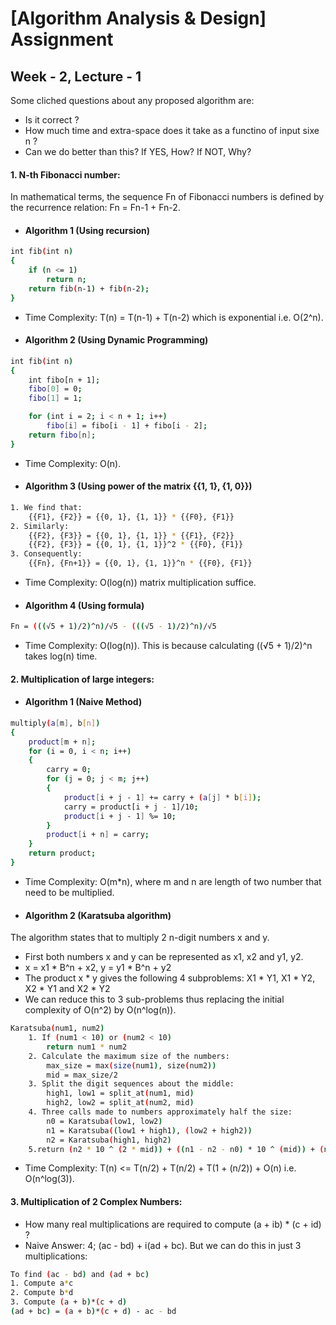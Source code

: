 # [Algorithm Analysis & Design] Assignment
## Week - 2, Lecture - 1

Some cliched questions about any proposed algorithm are:
- Is it correct ?
- How much time and extra-space does it take as a functino of input sixe n ?
- Can we do better than this? If YES, How? If NOT, Why?

#### 1. N-th Fibonacci number:

In mathematical terms, the sequence Fn of Fibonacci numbers is defined by the recurrence relation: Fn = Fn-1 + Fn-2.

-  #### Algorithm 1 (Using recursion) 
```bash
int fib(int n)
{
    if (n <= 1)
        return n;
    return fib(n-1) + fib(n-2);
}
```
- Time Complexity: T(n) = T(n-1) + T(n-2) which is exponential i.e. O(2^n).
-  #### Algorithm 2 (Using Dynamic Programming) 
```bash
int fib(int n)
{
    int fibo[n + 1];
    fibo[0] = 0;
    fibo[1] = 1;

    for (int i = 2; i < n + 1; i++)
        fibo[i] = fibo[i - 1] + fibo[i - 2];
    return fibo[n];
}
```
- Time Complexity: O(n).
-  #### Algorithm 3 (Using power of the matrix {{1, 1}, {1, 0}}) 
```bash
1. We find that: 
    {{F1}, {F2}} = {{0, 1}, {1, 1}} * {{F0}, {F1}}
2. Similarly:
    {{F2}, {F3}} = {{0, 1}, {1, 1}} * {{F1}, {F2}}
    {{F2}, {F3}} = {{0, 1}, {1, 1}}^2 * {{F0}, {F1}}
3. Consequently:
    {{Fn}, {Fn+1}} = {{0, 1}, {1, 1}}^n * {{F0}, {F1}}
```
- Time Complexity: O(log(n)) matrix multiplication suffice.
-  #### Algorithm 4 (Using formula) 
```bash
Fn = (((√5 + 1)/2)^n)/√5 - (((√5 - 1)/2)^n)/√5
```
- Time Complexity: O(log(n)). This is because calculating ((√5 + 1)/2)^n takes log(n) time.

#### 2. Multiplication of large integers:
-  #### Algorithm 1 (Naive Method)
```bash
multiply(a[m], b[n])
{
    product[m + n];
    for (i = 0, i < n; i++)
    {
        carry = 0;
        for (j = 0; j < m; j++)
        {
            product[i + j - 1] += carry + (a[j] * b[i]);
            carry = product[i + j - 1]/10;
            product[i + j - 1] %= 10;
        }
        product[i + n] = carry;
    }
    return product;
}
```
 - Time Complexity: O(m*n), where m and n are length of two number that need to be multiplied. 
 - #### Algorithm 2 (Karatsuba algorithm) 
The algorithm states that to multiply 2 n-digit numbers x and y.
 - First both numbers x and y can be represented as x1, x2 and y1, y2. 
 - x = x1 * B^n + x2, y = y1 * B^n + y2 
 - The product x * y gives the following 4 subproblems: X1 * Y1, X1 * Y2, X2 * Y1 and X2 * Y2
 - We can reduce this to 3 sub-problems thus replacing the initial complexity of O(n^2) by O(n^log(n)).

```bash
Karatsuba(num1, num2)
    1. If (num1 < 10) or (num2 < 10)
        return num1 * num2
    2. Calculate the maximum size of the numbers:
        max_size = max(size(num1), size(num2))
        mid = max_size/2
    3. Split the digit sequences about the middle:
        high1, low1 = split_at(num1, mid)
        high2, low2 = split_at(num2, mid)
    4. Three calls made to numbers approximately half the size:
        n0 = Karatsuba(low1, low2)
        n1 = Karatsuba((low1 + high1), (low2 + high2))
        n2 = Karatsuba(high1, high2)
    5.return (n2 * 10 ^ (2 * mid)) + ((n1 - n2 - n0) * 10 ^ (mid)) + (n0)
```
 - Time Complexity: T(n) <= T(n/2) + T(n/2) + T(1 + (n/2)) + O(n) i.e. O(n^log(3)).

 #### 3. Multiplication of 2 Complex Numbers:

 - How many real multiplications are required to compute (a + ib) * (c + id) ?
 - Naive Answer: 4; (ac - bd) + i(ad + bc).
But we can do this in just 3 multiplications:
```bash
To find (ac - bd) and (ad + bc)
1. Compute a*c
2. Compute b*d
3. Compute (a + b)*(c + d)
(ad + bc) = (a + b)*(c + d) - ac - bd
```